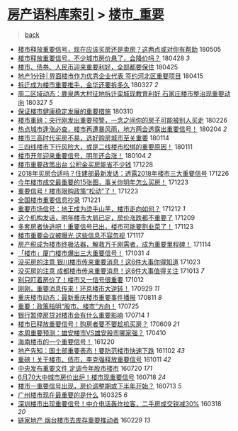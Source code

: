 [房产语料库索引](../../README.md)  > [楼市_重要](楼市_重要.md)
====
> [back](../README.md)

- [楼市释放重要信号，现在应该买房还是卖房？这两点或对你有帮助](http://jkwz.applinzi.com/ittc/7099717135888811015.html#%E6%A5%BC%E5%B8%82%E9%87%8A%E6%94%BE%E9%87%8D%E8%A6%81%E4%BF%A1%E5%8F%B7%EF%BC%8C%E7%8E%B0%E5%9C%A8%E5%BA%94%E8%AF%A5%E4%B9%B0%E6%88%BF%E8%BF%98%E6%98%AF%E5%8D%96%E6%88%BF%EF%BC%9F%E8%BF%99%E4%B8%A4%E7%82%B9%E6%88%96%E5%AF%B9%E4%BD%A0%E6%9C%89%E5%B8%AE%E5%8A%A9) 180505  
- [楼市释放重要信号，不少城市房价悬了，会降价吗？](http://jkwz.applinzi.com/ittc/7096964248154670096.html#%E6%A5%BC%E5%B8%82%E9%87%8A%E6%94%BE%E9%87%8D%E8%A6%81%E4%BF%A1%E5%8F%B7%EF%BC%8C%E4%B8%8D%E5%B0%91%E5%9F%8E%E5%B8%82%E6%88%BF%E4%BB%B7%E6%82%AC%E4%BA%86%EF%BC%8C%E4%BC%9A%E9%99%8D%E4%BB%B7%E5%90%97%EF%BC%9F) 180428 *3* 
- [楼市、债券、人民币迎来重要利好，全部都要保住](http://jkwz.applinzi.com/ittc/7095852120526029840.html#%E6%A5%BC%E5%B8%82%E3%80%81%E5%80%BA%E5%88%B8%E3%80%81%E4%BA%BA%E6%B0%91%E5%B8%81%E8%BF%8E%E6%9D%A5%E9%87%8D%E8%A6%81%E5%88%A9%E5%A5%BD%EF%BC%8C%E5%85%A8%E9%83%A8%E9%83%BD%E8%A6%81%E4%BF%9D%E4%BD%8F) 180425  
- [地产1分钟│界面楼市作为优秀企业代表 签约河北区重要项目](http://jkwz.applinzi.com/ittc/7092308669771547658.html#%E5%9C%B0%E4%BA%A71%E5%88%86%E9%92%9F%E2%94%82%E7%95%8C%E9%9D%A2%E6%A5%BC%E5%B8%82%E4%BD%9C%E4%B8%BA%E4%BC%98%E7%A7%80%E4%BC%81%E4%B8%9A%E4%BB%A3%E8%A1%A8+%E7%AD%BE%E7%BA%A6%E6%B2%B3%E5%8C%97%E5%8C%BA%E9%87%8D%E8%A6%81%E9%A1%B9%E7%9B%AE) 180415  
- [拆迁成为楼市重要推手，金华还要拆多久](http://jkwz.applinzi.com/ittc/7085166020933452807.html#%E6%8B%86%E8%BF%81%E6%88%90%E4%B8%BA%E6%A5%BC%E5%B8%82%E9%87%8D%E8%A6%81%E6%8E%A8%E6%89%8B%EF%BC%8C%E9%87%91%E5%8D%8E%E8%BF%98%E8%A6%81%E6%8B%86%E5%A4%9A%E4%B9%85) 180327 *2* 
- [周二区域动态：鹿泉两大村征地拆迁栾城现教育利好 石家庄楼市整治现重要动向](http://jkwz.applinzi.com/ittc/7085133005297550347.html#%E5%91%A8%E4%BA%8C%E5%8C%BA%E5%9F%9F%E5%8A%A8%E6%80%81%EF%BC%9A%E9%B9%BF%E6%B3%89%E4%B8%A4%E5%A4%A7%E6%9D%91%E5%BE%81%E5%9C%B0%E6%8B%86%E8%BF%81%E6%A0%BE%E5%9F%8E%E7%8E%B0%E6%95%99%E8%82%B2%E5%88%A9%E5%A5%BD+%E7%9F%B3%E5%AE%B6%E5%BA%84%E6%A5%BC%E5%B8%82%E6%95%B4%E6%B2%BB%E7%8E%B0%E9%87%8D%E8%A6%81%E5%8A%A8%E5%90%91) 180327 *5* 
- [保证​楼市健康稳定发展的重要措施](http://jkwz.applinzi.com/ittc/7078876207473230865.html#%E4%BF%9D%E8%AF%81%E2%80%8B%E6%A5%BC%E5%B8%82%E5%81%A5%E5%BA%B7%E7%A8%B3%E5%AE%9A%E5%8F%91%E5%B1%95%E7%9A%84%E9%87%8D%E8%A6%81%E6%8E%AA%E6%96%BD) 180310  
- [楼市重磅：央行刚发出重要预警，一念之间你的房子可能被别人买走](http://jkwz.applinzi.com/ittc/7074356649714517002.html#%E6%A5%BC%E5%B8%82%E9%87%8D%E7%A3%85%EF%BC%9A%E5%A4%AE%E8%A1%8C%E5%88%9A%E5%8F%91%E5%87%BA%E9%87%8D%E8%A6%81%E9%A2%84%E8%AD%A6%EF%BC%8C%E4%B8%80%E5%BF%B5%E4%B9%8B%E9%97%B4%E4%BD%A0%E7%9A%84%E6%88%BF%E5%AD%90%E5%8F%AF%E8%83%BD%E8%A2%AB%E5%88%AB%E4%BA%BA%E4%B9%B0%E8%B5%B0) 180226  
- [热点城市逢涨必查，楼市再遭暴风雨，地方两会透露出重要信号！](http://jkwz.applinzi.com/ittc/7066174838387770375.html#%E7%83%AD%E7%82%B9%E5%9F%8E%E5%B8%82%E9%80%A2%E6%B6%A8%E5%BF%85%E6%9F%A5%EF%BC%8C%E6%A5%BC%E5%B8%82%E5%86%8D%E9%81%AD%E6%9A%B4%E9%A3%8E%E9%9B%A8%EF%BC%8C%E5%9C%B0%E6%96%B9%E4%B8%A4%E4%BC%9A%E9%80%8F%E9%9C%B2%E5%87%BA%E9%87%8D%E8%A6%81%E4%BF%A1%E5%8F%B7%EF%BC%81) 180204 *2* 
- [楼市三高时代买房不易，选好购房城市至关重要](http://jkwz.applinzi.com/ittc/7058548387060646922.html#%E6%A5%BC%E5%B8%82%E4%B8%89%E9%AB%98%E6%97%B6%E4%BB%A3%E4%B9%B0%E6%88%BF%E4%B8%8D%E6%98%93%EF%BC%8C%E9%80%89%E5%A5%BD%E8%B4%AD%E6%88%BF%E5%9F%8E%E5%B8%82%E8%87%B3%E5%85%B3%E9%87%8D%E8%A6%81) 180114  
- [三四线楼市下行风险大，或是二线楼市松绑的重要原因！](http://jkwz.applinzi.com/ittc/7057274470882870279.html#%E4%B8%89%E5%9B%9B%E7%BA%BF%E6%A5%BC%E5%B8%82%E4%B8%8B%E8%A1%8C%E9%A3%8E%E9%99%A9%E5%A4%A7%EF%BC%8C%E6%88%96%E6%98%AF%E4%BA%8C%E7%BA%BF%E6%A5%BC%E5%B8%82%E6%9D%BE%E7%BB%91%E7%9A%84%E9%87%8D%E8%A6%81%E5%8E%9F%E5%9B%A0%EF%BC%81) 180111  
- [楼市开年迎来重要信号，明年还会涨！](http://jkwz.applinzi.com/ittc/7054683836024095751.html#%E6%A5%BC%E5%B8%82%E5%BC%80%E5%B9%B4%E8%BF%8E%E6%9D%A5%E9%87%8D%E8%A6%81%E4%BF%A1%E5%8F%B7%EF%BC%8C%E6%98%8E%E5%B9%B4%E8%BF%98%E4%BC%9A%E6%B6%A8%EF%BC%81) 180104 *2* 
- [楼市重要政策出台 公积金买房能省不少钱](http://jkwz.applinzi.com/ittc/7052117198493975569.html#%E6%A5%BC%E5%B8%82%E9%87%8D%E8%A6%81%E6%94%BF%E7%AD%96%E5%87%BA%E5%8F%B0+%E5%85%AC%E7%A7%AF%E9%87%91%E4%B9%B0%E6%88%BF%E8%83%BD%E7%9C%81%E4%B8%8D%E5%B0%91%E9%92%B1) 171228  
- [2018年买房合适吗？住建部最新发话：透露2018年楼市三大重要信号](http://jkwz.applinzi.com/ittc/7051336993475134481.html#2018%E5%B9%B4%E4%B9%B0%E6%88%BF%E5%90%88%E9%80%82%E5%90%97%EF%BC%9F%E4%BD%8F%E5%BB%BA%E9%83%A8%E6%9C%80%E6%96%B0%E5%8F%91%E8%AF%9D%EF%BC%9A%E9%80%8F%E9%9C%B22018%E5%B9%B4%E6%A5%BC%E5%B8%82%E4%B8%89%E5%A4%A7%E9%87%8D%E8%A6%81%E4%BF%A1%E5%8F%B7) 171226  
- [今年楼市成交最重要的15张图，事关你明年怎么买房！](http://jkwz.applinzi.com/ittc/7050405680798762001.html#%E4%BB%8A%E5%B9%B4%E6%A5%BC%E5%B8%82%E6%88%90%E4%BA%A4%E6%9C%80%E9%87%8D%E8%A6%81%E7%9A%8415%E5%BC%A0%E5%9B%BE%EF%BC%8C%E4%BA%8B%E5%85%B3%E4%BD%A0%E6%98%8E%E5%B9%B4%E6%80%8E%E4%B9%88%E4%B9%B0%E6%88%BF%EF%BC%81) 171223  
- [重要信号！楼市限购政策“松动”了！](http://jkwz.applinzi.com/ittc/7050192309918893072.html#%E9%87%8D%E8%A6%81%E4%BF%A1%E5%8F%B7%EF%BC%81%E6%A5%BC%E5%B8%82%E9%99%90%E8%B4%AD%E6%94%BF%E7%AD%96%E2%80%9C%E6%9D%BE%E5%8A%A8%E2%80%9D%E4%BA%86%EF%BC%81) 171223  
- [全国楼市重要信息抄录](http://jkwz.applinzi.com/ittc/7049553145133270032.html#%E5%85%A8%E5%9B%BD%E6%A5%BC%E5%B8%82%E9%87%8D%E8%A6%81%E4%BF%A1%E6%81%AF%E6%8A%84%E5%BD%95) 171221  
- [重要市场信号：地王成为烫手山芋，楼市走向如何？](http://jkwz.applinzi.com/ittc/7046332834363474960.html#%E9%87%8D%E8%A6%81%E5%B8%82%E5%9C%BA%E4%BF%A1%E5%8F%B7%EF%BC%9A%E5%9C%B0%E7%8E%8B%E6%88%90%E4%B8%BA%E7%83%AB%E6%89%8B%E5%B1%B1%E8%8A%8B%EF%BC%8C%E6%A5%BC%E5%B8%82%E8%B5%B0%E5%90%91%E5%A6%82%E4%BD%95%EF%BC%9F) 171212 *1* 
- [这个机构发话，明年楼市大局已定，房价涨跌都不重要了](http://jkwz.applinzi.com/ittc/7044992329209873424.html#%E8%BF%99%E4%B8%AA%E6%9C%BA%E6%9E%84%E5%8F%91%E8%AF%9D%EF%BC%8C%E6%98%8E%E5%B9%B4%E6%A5%BC%E5%B8%82%E5%A4%A7%E5%B1%80%E5%B7%B2%E5%AE%9A%EF%BC%8C%E6%88%BF%E4%BB%B7%E6%B6%A8%E8%B7%8C%E9%83%BD%E4%B8%8D%E9%87%8D%E8%A6%81%E4%BA%86) 171209  
- [多套房者快逃吧！重要信号已出，楼市可能要割韭菜了！](http://jkwz.applinzi.com/ittc/7039129102328529937.html#%E5%A4%9A%E5%A5%97%E6%88%BF%E8%80%85%E5%BF%AB%E9%80%83%E5%90%A7%EF%BC%81%E9%87%8D%E8%A6%81%E4%BF%A1%E5%8F%B7%E5%B7%B2%E5%87%BA%EF%BC%8C%E6%A5%BC%E5%B8%82%E5%8F%AF%E8%83%BD%E8%A6%81%E5%89%B2%E9%9F%AD%E8%8F%9C%E4%BA%86%EF%BC%81) 171123  
- [楼市重要会议被曝光 这些信息不容忽视](http://jkwz.applinzi.com/ittc/7036903432026326032.html#%E6%A5%BC%E5%B8%82%E9%87%8D%E8%A6%81%E4%BC%9A%E8%AE%AE%E8%A2%AB%E6%9B%9D%E5%85%89+%E8%BF%99%E4%BA%9B%E4%BF%A1%E6%81%AF%E4%B8%8D%E5%AE%B9%E5%BF%BD%E8%A7%86) 171117  
- [房产税成为楼市终极法器，解救万千刚需者，成为重要里程碑！](http://jkwz.applinzi.com/ittc/7035753680601613328.html#%E6%88%BF%E4%BA%A7%E7%A8%8E%E6%88%90%E4%B8%BA%E6%A5%BC%E5%B8%82%E7%BB%88%E6%9E%81%E6%B3%95%E5%99%A8%EF%BC%8C%E8%A7%A3%E6%95%91%E4%B8%87%E5%8D%83%E5%88%9A%E9%9C%80%E8%80%85%EF%BC%8C%E6%88%90%E4%B8%BA%E9%87%8D%E8%A6%81%E9%87%8C%E7%A8%8B%E7%A2%91%EF%BC%81) 171114  
- [「楼市」厦门楼市爆出三大重要信号！](http://jkwz.applinzi.com/ittc/7030687924826424337.html#%E3%80%8C%E6%A5%BC%E5%B8%82%E3%80%8D%E5%8E%A6%E9%97%A8%E6%A5%BC%E5%B8%82%E7%88%86%E5%87%BA%E4%B8%89%E5%A4%A7%E9%87%8D%E8%A6%81%E4%BF%A1%E5%8F%B7%EF%BC%81) 171031 *4* 
- [没买房的注意 银川楼市传来重要消息！这6件大事你得知道](http://jkwz.applinzi.com/ittc/7027670588989113361.html#%E6%B2%A1%E4%B9%B0%E6%88%BF%E7%9A%84%E6%B3%A8%E6%84%8F+%E9%93%B6%E5%B7%9D%E6%A5%BC%E5%B8%82%E4%BC%A0%E6%9D%A5%E9%87%8D%E8%A6%81%E6%B6%88%E6%81%AF%EF%BC%81%E8%BF%996%E4%BB%B6%E5%A4%A7%E4%BA%8B%E4%BD%A0%E5%BE%97%E7%9F%A5%E9%81%93) 171023  
- [没买房的注意 成都楼市传来重要消息！这6件大事值得关注](http://jkwz.applinzi.com/ittc/7023983438800094225.html#%E6%B2%A1%E4%B9%B0%E6%88%BF%E7%9A%84%E6%B3%A8%E6%84%8F+%E6%88%90%E9%83%BD%E6%A5%BC%E5%B8%82%E4%BC%A0%E6%9D%A5%E9%87%8D%E8%A6%81%E6%B6%88%E6%81%AF%EF%BC%81%E8%BF%996%E4%BB%B6%E5%A4%A7%E4%BA%8B%E5%80%BC%E5%BE%97%E5%85%B3%E6%B3%A8) 171013 *7* 
- [别只盯着房价了！楼市又一信号很重要](http://jkwz.applinzi.com/ittc/7023498829742212113.html#%E5%88%AB%E5%8F%AA%E7%9B%AF%E7%9D%80%E6%88%BF%E4%BB%B7%E4%BA%86%EF%BC%81%E6%A5%BC%E5%B8%82%E5%8F%88%E4%B8%80%E4%BF%A1%E5%8F%B7%E5%BE%88%E9%87%8D%E8%A6%81) 171012  
- [刚刚，重要消息传来！环京楼市大逆转！](http://jkwz.applinzi.com/ittc/7018777259031397392.html#%E5%88%9A%E5%88%9A%EF%BC%8C%E9%87%8D%E8%A6%81%E6%B6%88%E6%81%AF%E4%BC%A0%E6%9D%A5%EF%BC%81%E7%8E%AF%E4%BA%AC%E6%A5%BC%E5%B8%82%E5%A4%A7%E9%80%86%E8%BD%AC%EF%BC%81) 170929 *11* 
- [重庆楼市动态：最新重庆楼市重要事件播报](http://jkwz.applinzi.com/ittc/7000566515580273681.html#%E9%87%8D%E5%BA%86%E6%A5%BC%E5%B8%82%E5%8A%A8%E6%80%81%EF%BC%9A%E6%9C%80%E6%96%B0%E9%87%8D%E5%BA%86%E6%A5%BC%E5%B8%82%E9%87%8D%E8%A6%81%E4%BA%8B%E4%BB%B6%E6%92%AD%E6%8A%A5) 170811 *8* 
- [重要：政策指明“股市、楼市”方向！](http://jkwz.applinzi.com/ittc/6994151105322550289.html#%E9%87%8D%E8%A6%81%EF%BC%9A%E6%94%BF%E7%AD%96%E6%8C%87%E6%98%8E%E2%80%9C%E8%82%A1%E5%B8%82%E3%80%81%E6%A5%BC%E5%B8%82%E2%80%9D%E6%96%B9%E5%90%91%EF%BC%81) 170725  
- [银行暂停房贷对楼市会有什么重要影响](http://jkwz.applinzi.com/ittc/6990101298836669457.html#%E9%93%B6%E8%A1%8C%E6%9A%82%E5%81%9C%E6%88%BF%E8%B4%B7%E5%AF%B9%E6%A5%BC%E5%B8%82%E4%BC%9A%E6%9C%89%E4%BB%80%E4%B9%88%E9%87%8D%E8%A6%81%E5%BD%B1%E5%93%8D) 170714 *1* 
- [楼市已释放重要信号！购房者要不要趁机买房？](http://jkwz.applinzi.com/ittc/6977094241871201285.html#%E6%A5%BC%E5%B8%82%E5%B7%B2%E9%87%8A%E6%94%BE%E9%87%8D%E8%A6%81%E4%BF%A1%E5%8F%B7%EF%BC%81%E8%B4%AD%E6%88%BF%E8%80%85%E8%A6%81%E4%B8%8D%E8%A6%81%E8%B6%81%E6%9C%BA%E4%B9%B0%E6%88%BF%EF%BC%9F) 170609 *21* 
- [本周重要预测：雄安楼市VS雄安股市哪家强？](http://jkwz.applinzi.com/ittc/6953855002136282117.html#%E6%9C%AC%E5%91%A8%E9%87%8D%E8%A6%81%E9%A2%84%E6%B5%8B%EF%BC%9A%E9%9B%84%E5%AE%89%E6%A5%BC%E5%B8%82VS%E9%9B%84%E5%AE%89%E8%82%A1%E5%B8%82%E5%93%AA%E5%AE%B6%E5%BC%BA%EF%BC%9F) 170410  
- [海南楼市的一个重要信号！](http://jkwz.applinzi.com/ittc/6913679275848107012.html#%E6%B5%B7%E5%8D%97%E6%A5%BC%E5%B8%82%E7%9A%84%E4%B8%80%E4%B8%AA%E9%87%8D%E8%A6%81%E4%BF%A1%E5%8F%B7%EF%BC%81) 161220  
- [地产先知：国土部重要表态！要防范楼市快速下跌](http://jkwz.applinzi.com/ittc/6895896707144877060.html#%E5%9C%B0%E4%BA%A7%E5%85%88%E7%9F%A5%EF%BC%9A%E5%9B%BD%E5%9C%9F%E9%83%A8%E9%87%8D%E8%A6%81%E8%A1%A8%E6%80%81%EF%BC%81%E8%A6%81%E9%98%B2%E8%8C%83%E6%A5%BC%E5%B8%82%E5%BF%AB%E9%80%9F%E4%B8%8B%E8%B7%8C) 161102 *43* 
- [重磅！关于楼市、债市，李克强释放重要信号](http://jkwz.applinzi.com/ittc/6887802011562542084.html#%E9%87%8D%E7%A3%85%EF%BC%81%E5%85%B3%E4%BA%8E%E6%A5%BC%E5%B8%82%E3%80%81%E5%80%BA%E5%B8%82%EF%BC%8C%E6%9D%8E%E5%85%8B%E5%BC%BA%E9%87%8A%E6%94%BE%E9%87%8D%E8%A6%81%E4%BF%A1%E5%8F%B7) 161011 *42* 
- [中央发布重要文件 定调今年股市楼市](http://jkwz.applinzi.com/ittc/6857032928114246661.html#%E4%B8%AD%E5%A4%AE%E5%8F%91%E5%B8%83%E9%87%8D%E8%A6%81%E6%96%87%E4%BB%B6+%E5%AE%9A%E8%B0%83%E4%BB%8A%E5%B9%B4%E8%82%A1%E5%B8%82%E6%A5%BC%E5%B8%82) 160720 *171* 
- [6月70大中城市房价出炉！楼市现重要信号](http://jkwz.applinzi.com/ittc/6856170632093631492.html#6%E6%9C%8870%E5%A4%A7%E4%B8%AD%E5%9F%8E%E5%B8%82%E6%88%BF%E4%BB%B7%E5%87%BA%E7%82%89%EF%BC%81%E6%A5%BC%E5%B8%82%E7%8E%B0%E9%87%8D%E8%A6%81%E4%BF%A1%E5%8F%B7) 160718 *24* 
- [楼市一重要信号出现，房价调整期或下半年开始？](http://jkwz.applinzi.com/ittc/6854405696266961925.html#%E6%A5%BC%E5%B8%82%E4%B8%80%E9%87%8D%E8%A6%81%E4%BF%A1%E5%8F%B7%E5%87%BA%E7%8E%B0%EF%BC%8C%E6%88%BF%E4%BB%B7%E8%B0%83%E6%95%B4%E6%9C%9F%E6%88%96%E4%B8%8B%E5%8D%8A%E5%B9%B4%E5%BC%80%E5%A7%8B%EF%BC%9F) 160713 *5* 
- [广州楼市现在最重要的是什么](http://jkwz.applinzi.com/ittc/6813436455334446085.html#%E5%B9%BF%E5%B7%9E%E6%A5%BC%E5%B8%82%E7%8E%B0%E5%9C%A8%E6%9C%80%E9%87%8D%E8%A6%81%E7%9A%84%E6%98%AF%E4%BB%80%E4%B9%88) 160325 *6* 
- [深圳楼市出现重要信号！中介电话轰炸拉客，二手房成交锐减30%](http://jkwz.applinzi.com/ittc/6811031185312449541.html#%E6%B7%B1%E5%9C%B3%E6%A5%BC%E5%B8%82%E5%87%BA%E7%8E%B0%E9%87%8D%E8%A6%81%E4%BF%A1%E5%8F%B7%EF%BC%81%E4%B8%AD%E4%BB%8B%E7%94%B5%E8%AF%9D%E8%BD%B0%E7%82%B8%E6%8B%89%E5%AE%A2%EF%BC%8C%E4%BA%8C%E6%89%8B%E6%88%BF%E6%88%90%E4%BA%A4%E9%94%90%E5%87%8F30%25) 160318 *20* 
- [链家地产 烟台楼市去库存重要推动者](http://jkwz.applinzi.com/ittc/6804265605905515524.html#%E9%93%BE%E5%AE%B6%E5%9C%B0%E4%BA%A7+%E7%83%9F%E5%8F%B0%E6%A5%BC%E5%B8%82%E5%8E%BB%E5%BA%93%E5%AD%98%E9%87%8D%E8%A6%81%E6%8E%A8%E5%8A%A8%E8%80%85) 160229 *13* 
